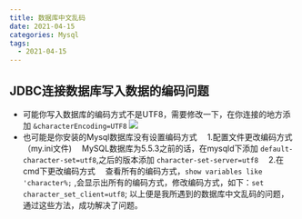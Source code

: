 ```yaml
---
title: 数据库中文乱码
date: 2021-04-15
categories: Mysql
tags:
  - 2021-04-15
---
```


**JDBC连接数据库写入数据的编码问题**
---
* 可能你写入数据库的编码方式不是UTF8，需要修改一下，在你连接的地方添加 ` &characterEncoding=UTF8 `
![](https://img2020.cnblogs.com/blog/1770410/202104/1770410-20210415214321774-2090300738.png)
* 也可能是你安装的Mysql数据库没有设置编码方式
&emsp;1.配置文件更改编码方式（my.ini文件) 
&emsp;MySQL数据库为5.5.3之前的话，在mysqld下添加 `default-character-set=utf8`,之后的版本添加 `character-set-server=utf8`
&emsp;2.在cmd下更改编码方式
&emsp;查看所有的编码方式，`show variables like 'character%;` ,会显示出所有的编码方式，修改编码方式，如下：`set character_set_client=utf8`;
以上便是我所遇到的数据库中文乱码的问题，通过这些方法，成功解决了问题。